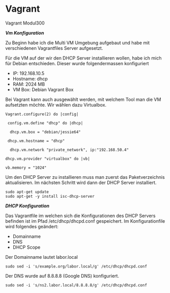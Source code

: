 # Vagrant
Vagrant Modul300

***Vm Konfiguration***

Zu Beginn habe ich die Multi VM Umgebung aufgebaut und habe mit verschiedenen Vagrantfiles Server aufgesetzt.

Für die VM auf der wir den DHCP Server installieren wollen, habe ich mich für Debian entschieden.
Dieser wurde folgendermassen konfiguriert

- IP: 192.168.10.5
- Hostname: dhcp
- RAM: 2024 MB
- VM Box: Debian Vagrant Box

Bei Vagrant kann auch ausgewählt werden, mit welchem Tool man die VM aufsetzten möchte. Wir wählen dazu Virtualbox.


	Vagrant.configure(2) do |config|  

 	 config.vm.define "dhcp" do |dhcp|
  
  	  dhcp.vm.box = "debian/jessie64"
    
   	 dhcp.vm.hostname = "dhcp"	
    
  	  dhcp.vm.network "private_network", ip:"192.168.50.4" 
    
	dhcp.vm.provider "virtualbox" do |vb|	
	
	vb.memory = "1024"	

Um den DHCP Server zu installieren muss man zuerst das Paketverzeichnis aktualisieren. Im nächsten Schritt wird dann der DHCP Server installiert.

	sudo apt-get update
	sudo apt-get -y install isc-dhcp-server

***DHCP Konfiguration***

Das Vagrantfile im welchen sich die Konfigurationen des DHCP Servers befinden ist im Pfad /etc/dhcp/dhcpd.conf gespeichert. Im Konfigurationfile wird folgendes geändert:

- Domainname
- DNS
- DHCP Scope

Der Domainname lautet labor.local

	sudo sed -i 's/example.org/labor.local/g' /etc/dhcp/dhcpd.conf

Der DNS wurde auf 8.8.8.8 (Google DNS) konfiguriert.

	sudo sed -i 's/ns2.labor.local/8.8.8.8/g' /etc/dhcp/dhcpd.conf








